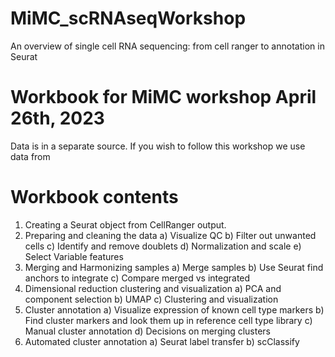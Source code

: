 # MiMC_scRNAseqWorkshop
An overview of single cell RNA sequencing: from cell ranger to annotation in Seurat

# Workbook for MiMC workshop April 26th, 2023
Data is in a separate source.
If you wish to follow this workshop we use data from

# Workbook contents
1. Creating a Seurat object from CellRanger output.
2. Preparing and cleaning the data
  a) Visualize QC
  b) Filter out unwanted cells
  c) Identify and remove doublets
  d) Normalization and scale
  e) Select Variable features
3. Merging and Harmonizing samples
  a) Merge samples
  b) Use Seurat find anchors to integrate
  c) Compare merged vs integrated
4. Dimensional reduction clustering and visualization
  a) PCA and component selection
  b) UMAP
  c) Clustering and visualization
5. Cluster annotation
  a) Visualize expression of known cell type markers
  b) Find cluster markers and look them up in reference cell type library
  c) Manual cluster annotation 
  d) Decisions on merging clusters
6. Automated cluster annotation
  a) Seurat label transfer
  b) scClassify
